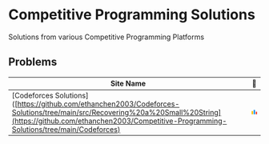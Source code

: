 # Competitive Programming Solutions
Solutions from various Competitive Programming Platforms

## Problems
|Site Name | :link: |
| - | - |
| [Codeforces Solutions]([https://github.com/ethanchen2003/Codeforces-Solutions/tree/main/src/Recovering%20a%20Small%20String](https://github.com/ethanchen2003/Competitive-Programming-Solutions/tree/main/Codeforces) | [![:bars:](icons/code-forces(64).png)](https://codeforces.com) |
